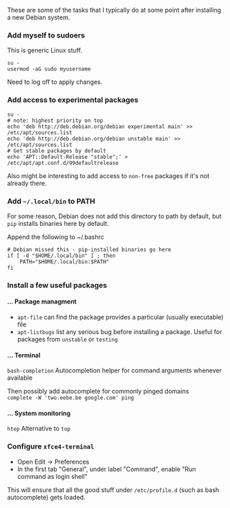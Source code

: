 
These are some of the tasks that I typically do at some point after installing a new Debian system.

### Add myself to sudoers

This is generic Linux stuff.

```
su -
usermod -aG sudo myusername
```
Need to log off to apply changes.

### Add access to experimental packages
```
su -
# note: highest priority on top
echo 'deb http://deb.debian.org/debian experimental main' >> /etc/apt/sources.list
echo 'deb http://deb.debian.org/debian unstable main' >> /etc/apt/sources.list
# Get stable packages by default
echo 'APT::Default-Release "stable";' > /etc/apt/apt.conf.d/99defaultrelease
```

Also might be interesting to add access to `non-free` packages if it's not already there.

### Add `~/.local/bin` to PATH

For some reason, Debian does not add this directory to path by default, but `pip` installs binaries here by default.

Append the following to ~/.bashrc

```
# Debian missed this - pip-installed binaries go here
if [ -d "$HOME/.local/bin" ] ; then
    PATH="$HOME/.local/bin:$PATH"
fi
```



### Install a few useful packages

#### ... Package managment

 - `apt-file` can find the package provides a particular (usually executable) file  
 - `apt-listbugs` list any serious bug before installing a package. Useful for packages from `unstable` or `testing`

#### ... Terminal

`bash-completion` Autocompletion helper for command arguments whenever available

 Then possibly add autocomplete for commonly pinged domains  
 `complete -W 'two.eebe.be google.com' ping`

#### ... System monitoring

`htop` Alternative to `top`

### Configure `xfce4-terminal`

 - Open Edit -> Preferences
 - In the first tab "General", under label "Command", enable "Run command as login shell"
 
This will ensure that all the good stuff under `/etc/profile.d` (such as bash autocomplete) gets loaded.



